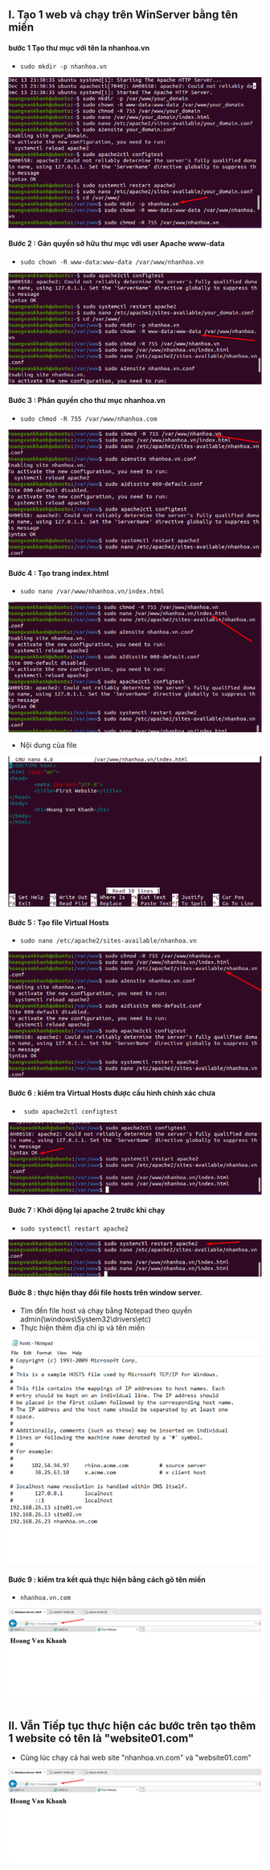 ## I. Tạo 1 web và chạy trên WinServer bằng tên miền
#### bước 1 Tạo thư mục với tên la nhanhoa.vn
- `sudo mkdir -p nhanhoa.vn`
<img src = "../img/31.png">

#### Bước 2 : Gán quyền sở hữu thư mục với user Apache www-data
- `sudo chown -R www-data:www-data /var/www/nhanhoa.vn`
<img src = "../img/32.png">

#### Bước 3 : Phân quyền cho thư mục nhanhoa.vn
-  `sudo chmod -R 755 /var/www/nhanhoa.com`
<img src = "../img/33.png">

#### Bước 4 : Tạo trang index.html
- `sudo nano /var/www/nhanhoa.vn/index.html`
<img src = "../img/24.png">

- Nội dung của file 
<img src = "../img/25.png">

#### Bước 5 : Tạo file Virtual Hosts
- `sudo nano /etc/apache2/sites-available/nhanhoa.vn`
<img src = "../img/26.png">

#### Bước 6 : kiểm tra Virtual Hosts được cấu hình chính xác chưa
- ` sudo apache2ctl configtest`
<img src = "../img/27.png">

#### Bước 7 : Khởi động lại apache 2 trước khi chạy 
- ` sudo systemctl restart apache2 `
<img src = "../img/28.png">

#### Bước 8 : thực hiện thay đổi file hosts trên window server.
- Tìm đến file host và chạy bằng Notepad theo quyền admin(\windows\System32\drivers\etc)
- Thực hiện thêm địa chỉ ip và tên miền
<img src = "../img/29.png">


#### Bước 9 : kiểm tra kết quả thực hiện bằng cách gõ tên miền 
- `nhanhoa.vn.com`
<img src = "../img/30.png">

## II. Vẫn Tiếp tục thực hiện các bước trên tạo thêm 1 website có tên là "website01.com"
- Cùng lúc chạy cả hai web site "nhanhoa.vn.com" và "website01.com"

<img src = "../img/30.png">

